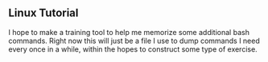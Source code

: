 ## Linux Tutorial

I hope to make a training tool to help me memorize some additional bash commands. Right now this will just be a file I use to dump commands I need every once in a while, within the hopes to construct some type of exercise.
